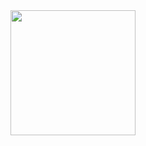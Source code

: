 <div align="center">
  <img height="200" src="https://i.pinimg.com/enabled_hi/564x/8f/26/d8/8f26d8ced41ad6111f9404a26962feb8.jpg"  />
</div>

###
